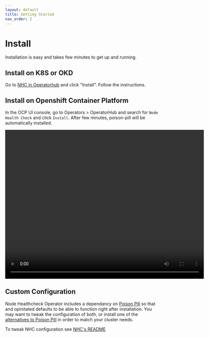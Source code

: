 ```yaml
---
layout: default
title: Getting Started
nav_order: 2
---
```


# Install
Installation is easy and takes few minutes to get up and running.

## Install on K8S or OKD
Go to [NHC in Operatorhub](https://operatorhub.io/operator/node-healthcheck-operator) and click "Install". Follow the instructions.

## Install on Openshift Container Platform
In the OCP UI console, go to Operators > OperatorHub and search for `Node Health Check` and click `Install`.
After few minutes, poison-pill will be automatically installed.

<video controls="true" allowfullscreen="true" width="640" height="480">
    <source src="/images/installation.mp4" type="video/mp4">
</video>

## Custom Configuration
Node Healthcheck Operator includes a dependancy on [Poison Pill](/PoisonPill) so that and opinitated defaults to be able to function right after installation.
You may want to tweak the configuration of both, or install one of the [alternatives to Poison Pill](/remediation/#implementations) in order to match your cluster needs.

To tweak NHC configuration see [NHC's README](https://github.com/medik8s/node-healthcheck-operator/blob/master/docs/README.md)
